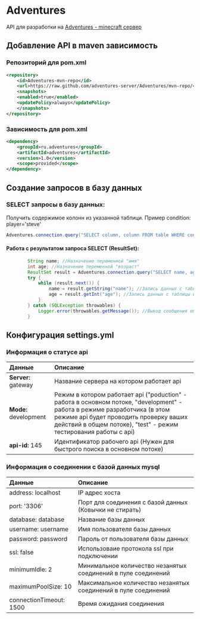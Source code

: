 # Adventures

API для разработки на [Adventures - minecraft сервер](https://www.adventures-server.ru)

## Добавление API в maven зависимость
### Репозиторий для pom.xml
```xml
<repository>
    <id>Adventures-mvn-repo</id>
    <url>https://raw.github.com/adventures-server/Adventures/mvn-repo/</url>
    <snapshots>
    <enabled>true</enabled>
    <updatePolicy>always</updatePolicy>
    </snapshots>
</repository>
```
### Зависимость для pom.xml
```xml
<dependency>
    <groupId>ru.adventures</groupId>
    <artifactId>adventures</artifactId>
    <version>1.0</version>
    <scope>provided</scope>
</dependency>
```

## Создание запросов в базу данных

### SELECT запросы в базу данных:
Получить содержимое колонн из указанной таблици. Пример condition: player='steve'
```java
Adventures.connection.query("SELECT column, column FROM table WHERE condition"); //возвращает ResultSet
```
#### Работа с результатом запроса SELECT (ResultSet):
```java
        String name; //Назначение переменной "имя"
        int age; //Назначение переменной "возраст"
        ResultSet result = Adventures.connection.query("SELECT name, age FROM player_data WHERE player='steve'"); //Создание запроса
        try {
            while (result.next()) {
                name = result.getString("name"); //Запись данных с таблицы в переменную
                age = result.getInt("age"); //Запись данных с таблицы в переменную
            }
        } catch (SQLException throwables) {
            Logger.error(throwables.getMessage()); //Вывод сообщения об ошибке при неправильном запросе
        }
```



## Конфигурация settings.yml

### Информация о статусе api
| Данные | Описание |
|:------|:---------|
| **Server:** gateway | Название сервера на котором работает api |
| **Mode:** development | Режим в котором работает api ("poduction" - работа в основном потоке, "development" - работа в режиме разработчика (в этом режиме api будет проводить проверку ваших действий в общем потоке), "test" - режим тестирования работы c api) |
| **api-id:** 145 | Идентификатор рабочего api (Нужен для быстрого поиска в основном потоке) |

### Информация о соединении с базой данных mysql
| Данные | Описание |
|:------|:---------|
| address: localhost | IP адрес хоста |
| port: '3306' | Порт для соединения с базой данных (Ковычки не стирать) |
| database: database | Название базы данных |
| username: username | Имя пользователя базы данных |
| password: password | Пароль от пользователя базы данных |
| ssl: false | Использоваие протокола ssl при подключении |
| minimumIdle: 2 | Минимальное количество незанятых соединений в пуле соединений |
  maximumPoolSize: 10 | Максимальное количество незанятых соединений в пуле соединений |
  connectionTimeout: 1500 | Время ожидания соединения |

